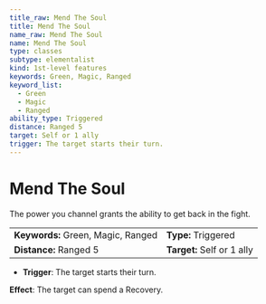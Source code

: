 ```yaml
---
title_raw: Mend The Soul
title: Mend The Soul
name_raw: Mend The Soul
name: Mend The Soul
type: classes
subtype: elementalist
kind: 1st-level features
keywords: Green, Magic, Ranged
keyword_list:
  - Green
  - Magic
  - Ranged
ability_type: Triggered
distance: Ranged 5
target: Self or 1 ally
trigger: The target starts their turn.
---
```


# Mend The Soul

The power you channel grants the ability to get back in the fight.

|                                    |                            |
| :--------------------------------- | :------------------------- |
| **Keywords:** Green, Magic, Ranged | **Type:** Triggered        |
| **Distance:** Ranged 5             | **Target:** Self or 1 ally |

- **Trigger**: The target starts their turn.

**Effect**: The target can spend a Recovery.
